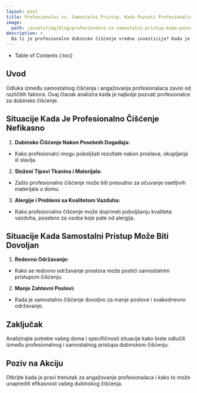```yaml
---
layout: post
title: Profesionalni vs. Samostalni Pristup, Kada Pozvati Profesionalce za Dubinsko Čišćenje
image: 
  path: /assets/img/blog/profesionalni-vs-samostalni-pristup-kada-pozvati-profesionalce-za-dubinsko-ciscenje_dubinsko_pranje_ba.png
description: >
  Da li je profesionalno dubinsko čišćenje vredno investicije? Kada je pravi trenutak za angažovanje profesionalaca? Koje su prednosti i mane samostalnog pristupa čišćenju u odnosu na profesionalce?
---
```



- Table of Contents
{:toc}


## Uvod

Odluka između samostalnog čišćenja i angažovanja profesionalaca zavisi od različitih faktora. Ovaj članak analizira kada je najbolje pozvati profesionalce za dubinsko čišćenje.

## Situacije Kada Je Profesionalno Čišćenje Nefikasno

1. **Dubinsko Čišćenje Nakon Posebnih Događaja:**
  - Kako profesionalci mogu poboljšati rezultate nakon proslava, okupljanja ili slavlja.

2. **Složeni Tipovi Tkanina i Materijala:**
  - Zašto profesionalno čišćenje može biti presudno za očuvanje osetljivih materijala u domu.

3. **Alergije i Problemi sa Kvalitetom Vazduha:**
  - Kako profesionalno čišćenje može doprineti poboljšanju kvaliteta vazduha, posebno za osobe koje pate od alergija.

## Situacije Kada Samostalni Pristup Može Biti Dovoljan

1. **Redovno Održavanje:**
  - Kako se redovno održavanje prostora može postići samostalnim pristupom čišćenju.

2. **Manje Zahtevni Poslovi:**
  - Kada je samostalno čišćenje dovoljno za manje poslove i svakodnevno održavanje.

## Zaključak

Analizirajte potrebe vašeg doma i specifičnosti situacije kako biste odlučili između profesionalnog i samostalnog pristupa dubinskom čišćenju.

## Poziv na Akciju

Otkrijte kada je pravi trenutak za angažovanje profesionalaca i kako to može unaprediti efikasnost vašeg dubinskog čišćenja.

